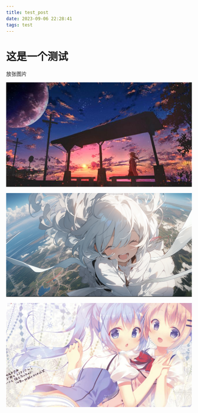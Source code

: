 ```yaml
---
title: test_post
date: 2023-09-06 22:28:41
tags: test
---
```


# 这是一个测试

放张图片

<img src="img/5ab5c9ea15ce36d36704a8875c021980e850b179.jpeg" alt="5ab5c9ea15ce36d36704a8875c021980e850b179" style="zoom:200%;" />

<!-- read more -->

![](img/107891135_p0.png)

![965b01ef2c6da93a42db3923aec4b8c6f8dd26e1.jpg@1256w_!web-article-pic](img/965b01ef2c6da93a42db3923aec4b8c6f8dd26e1.jpg@1256w_!web-article-pic.webp)

